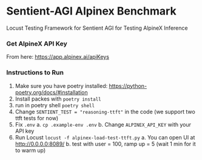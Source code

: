 # Sentient-AGI Alpinex Benchmark
Locust Testing Framework for Sentient AGI for Testing AlpineX Inference

### Get AlpineX API Key
From here: https://app.alpinex.ai/apiKeys

### Instructions to Run
1. Make sure you have poetry installed: https://python-poetry.org/docs/#installation
2. Install packes with `poetry install`
3. run in poetry shell `poetry shell`
4. Change `SENTIENT_TEST = "reasoning-ttft"` in the code (we support two ttft tests for now)
5. Fix `.env` 
    a. `cp .example-env .env` 
    b. Change `ALPINEX_API_KEY` with your API key
5. Run Locust `locust -f alpinex-load-test-ttft.py`
    a. You can open UI at http://0.0.0.0:8089/
    b. test with user = 100, ramp up = 5 (wait 1 min for it to warm up)